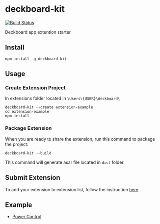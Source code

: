 # deckboard-kit
[![Build Status](https://travis-ci.org/rivafarabi/deckboard-kit.svg?branch=master)](https://travis-ci.org/rivafarabi/deckboard-kit)

Deckboard app extention starter

## Install

```
npm install -g deckboard-kit
```
## Usage

### Create Extension Project
In extensions folder located in `\Users\{USER}\deckboard\`
```
deckboard-kit --create extension-example
cd extension-example
npm install
```

### Package Extension
When you are ready to share the extension, run this command to package the project:
```
deckboard-kit --build
```
This command will generate asar file located in `dist` folder.

## Submit Extension
To add your extension to extension list, follow the instruction [here](https://github.com/rivafarabi/deckboard-extensions).

## Example
- [Power Control](https://github.com/rivafarabi/deckboard-power-control)
